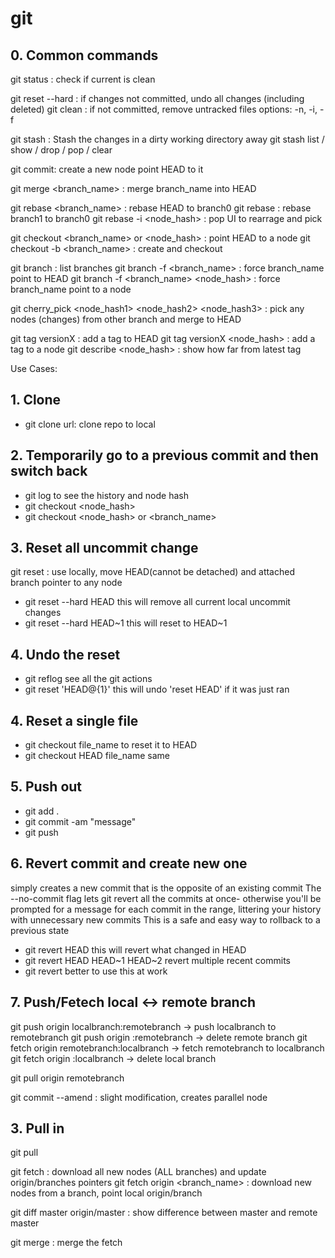 # git

## 0. Common commands

git status : check if current is clean

git reset --hard : if changes not committed, undo all changes (including deleted) 
git clean : if not committed, remove untracked files 
  options: -n,  -i,  -f

git stash : Stash the changes in a dirty working directory away
git stash list / show / drop / pop / clear

git commit: create a new node point HEAD to it 

git merge <branch_name> : merge branch_name into HEAD 

git rebase <branch_name> : rebase HEAD to branch0 
git rebase <branch0> <branch1> : rebase branch1 to branch0 
git rebase -i <node_hash> : pop UI to rearrage and pick

git checkout <branch_name> or <node_hash> : point HEAD to a node 
git checkout -b <branch_name> : create and checkout 

git branch : list branches 
git branch -f <branch_name> : force branch_name point to HEAD 
git branch -f <branch_name> <node_hash> : force branch_name point to a node

git cherry_pick <node_hash1> <node_hash2> <node_hash3>  : pick any nodes (changes) from other branch and merge to HEAD

git tag versionX : add a tag to HEAD 
git tag versionX <node_hash> : add a tag to a node 
git describe <node_hash> : show how far from latest tag


Use Cases:

## 1. Clone
- git clone url: clone repo to local

## 2. Temporarily go to a previous commit and then switch back
- git log    to see the history and node hash
- git checkout <node_hash>
- git checkout <node_hash> or <branch_name>

## 3. Reset all uncommit change 
git reset : use locally, move HEAD(cannot be detached) and attached branch pointer to any node
  - git reset --hard HEAD    this will remove all current local uncommit changes
  - git reset --hard HEAD~1    this will reset to HEAD~1
  
## 4. Undo the reset 
  - git reflog              see all the git actions
  - git reset 'HEAD@{1}'     this will undo 'reset HEAD' if it was just ran

## 4. Reset a single file
- git checkout file_name    to reset it to HEAD
- git checkout HEAD file_name    same

## 5. Push out
- git add .
- git commit -am "message"
- git push

## 6. Revert commit and create new one
simply creates a new commit that is the opposite of an existing commit
The --no-commit flag lets git revert all the commits at once- otherwise you'll be prompted for a message for each commit in the range, littering your history with unnecessary new commits
This is a safe and easy way to rollback to a previous state
- git revert HEAD    this will revert what changed in HEAD
- git revert HEAD HEAD~1 HEAD~2     revert multiple recent commits
- git revert <node1> <node2> <node3>    better to use this at work

## 7. Push/Fetech local <-> remote branch
git push origin localbranch:remotebranch    ->  push localbranch to remotebranch 
git push origin :remotebranch    ->  delete remote branch 
git fetch origin remotebranch:localbranch    -> fetch remotebranch to localbranch 
git fetch origin :localbranch    ->  delete local branch 

git pull origin remotebranch

git commit --amend : slight modification, creates parallel node 


## 3. Pull in
git pull

git fetch : download all new nodes (ALL branches) and update origin/branches pointers 
git fetch origin \<branch_name> : download new nodes from a branch, point local origin/branch

git diff master origin/master : show difference between master and remote master 

git merge : merge the fetch
